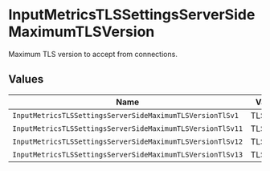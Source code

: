 # InputMetricsTLSSettingsServerSideMaximumTLSVersion

Maximum TLS version to accept from connections.


## Values

| Name                                                       | Value                                                      |
| ---------------------------------------------------------- | ---------------------------------------------------------- |
| `InputMetricsTLSSettingsServerSideMaximumTLSVersionTlSv1`  | TLSv1                                                      |
| `InputMetricsTLSSettingsServerSideMaximumTLSVersionTlSv11` | TLSv1.1                                                    |
| `InputMetricsTLSSettingsServerSideMaximumTLSVersionTlSv12` | TLSv1.2                                                    |
| `InputMetricsTLSSettingsServerSideMaximumTLSVersionTlSv13` | TLSv1.3                                                    |